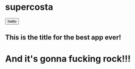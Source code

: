 # supercosta
<html>
<div>
<button>hello</button>
<h2> This is the title for the best app ever!</h2>
<h1>And it's gonna fucking rock!!!</h2>
</div>
</html>
